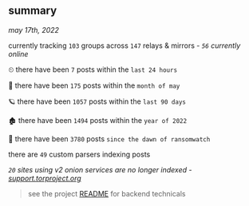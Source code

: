 
## summary
_may 17th, 2022_

currently tracking `103` groups across `147` relays & mirrors - _`56` currently online_

⏲ there have been `7` posts within the `last 24 hours`

🦈 there have been `175` posts within the `month of may`

🪐 there have been `1057` posts within the `last 90 days`

🏚 there have been `1494` posts within the `year of 2022`

🦕 there have been `3780` posts `since the dawn of ransomwatch`

there are `49` custom parsers indexing posts

_`20` sites using v2 onion services are no longer indexed - [support.torproject.org](https://support.torproject.org/onionservices/v2-deprecation/)_

> see the project [README](https://github.com/thetanz/ransomwatch#ransomwatch--) for backend technicals
